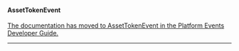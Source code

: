 #### AssetTokenEvent

[The documentation has moved to AssetTokenEvent in the Platform Events Developer Guide.](https://developer.salesforce.com/docs/atlas.en-us.254.0.platform_events.meta/platform_events/sforce_api_objects_assettokenevent.htm)


-----
